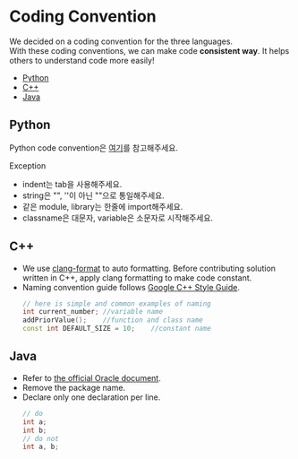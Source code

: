 # Coding Convention
We decided on a coding convention for the three languages.   
With these coding conventions, we can make code **consistent way**. It helps others to understand code more easily!
* [Python](#python)
* [C++](#c)
* [Java](#java)

## Python
Python code convention은 [여기](https://www.python.org/dev/peps/pep-0008/)를 참고해주세요.

Exception
* indent는 tab을 사용해주세요.
* string은 "", ''이 아닌 ""으로 통일해주세요.
* 같은 module, library는 한줄에 import해주세요.
* classname은 대문자, variable은 소문자로 시작해주세요.

## C++

* We use [clang-format](http://clang.llvm.org/docs/ClangFormat.html) to auto formatting. Before contributing solution written in C++, apply clang formatting to make code constant.
* Naming convention guide follows [Google C++ Style Guide](https://google.github.io/styleguide/cppguide.html#Naming).
	```c++
	// here is simple and common examples of naming
	int current_number;	//variable name
	addPriorValue();	//function and class name
	const int DEFAULT_SIZE = 10;	//constant name
	```

## Java
* Refer to [the official Oracle document](https://www.oracle.com/java/technologies/javase/codeconventions-contents.html).
* Remove the package name.
* Declare only one declaration per line.
	``` Java
	// do
	int a;
	int b;
	// do not
	int a, b;
	```
